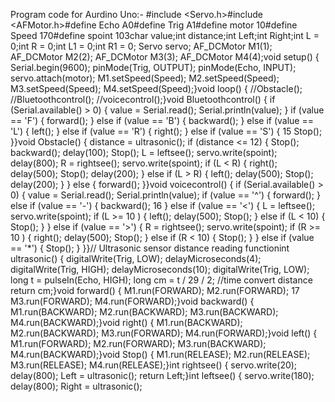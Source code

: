 Program code for Aurdino Uno:-
#include <Servo.h>#include <AFMotor.h>#define Echo A0#define Trig A1#define motor
10#define Speed 170#define spoint 103char value;int distance;int Left;int Right;int L = 0;int
R = 0;int L1 = 0;int R1 = 0;
Servo servo;
AF_DCMotor M1(1);
AF_DCMotor M2(2);
AF_DCMotor M3(3);
AF_DCMotor M4(4);void setup() {
 Serial.begin(9600);
 pinMode(Trig, OUTPUT);
 pinMode(Echo, INPUT);
 servo.attach(motor);
 M1.setSpeed(Speed);
 M2.setSpeed(Speed);
 M3.setSpeed(Speed);
 M4.setSpeed(Speed);}void loop() {
 //Obstacle();
 //Bluetoothcontrol();
 //voicecontrol();}void Bluetoothcontrol() {
 if (Serial.available() > 0) {
 value = Serial.read();
 Serial.println(value);
 }
 if (value == 'F') {
 forward();
 } else if (value == 'B') {
 backward();
 } else if (value == 'L') {
 left();
 } else if (value == 'R') {
 right();
 } else if (value == 'S') {
15
 Stop();
 }}void Obstacle() {
 distance = ultrasonic();
 if (distance <= 12) {
 Stop();
 backward();
 delay(100);
 Stop();
 L = leftsee();
 servo.write(spoint);
 delay(800);
 R = rightsee();
 servo.write(spoint);
 if (L < R) {
 right();
 delay(500);
 Stop();
 delay(200);
 } else if (L > R) {
 left();
 delay(500);
 Stop();
 delay(200);
 }
 } else {
 forward();
 }}void voicecontrol() {
 if (Serial.available() > 0) {
 value = Serial.read();
 Serial.println(value);
 if (value == '^') {
 forward();
 } else if (value == '-') {
 backward();
16
 } else if (value == '<') {
 L = leftsee();
 servo.write(spoint);
 if (L >= 10 ) {
 left();
 delay(500);
 Stop();
 } else if (L < 10) {
 Stop();
 }
 } else if (value == '>') {
 R = rightsee();
 servo.write(spoint);
 if (R >= 10 ) {
 right();
 delay(500);
 Stop();
 } else if (R < 10) {
 Stop();
 }
 } else if (value == '*') {
 Stop();
 }
 }}// Ultrasonic sensor distance reading functionint ultrasonic() {
 digitalWrite(Trig, LOW);
 delayMicroseconds(4);
 digitalWrite(Trig, HIGH);
 delayMicroseconds(10);
 digitalWrite(Trig, LOW);
 long t = pulseIn(Echo, HIGH);
 long cm = t / 29 / 2; //time convert distance
 return cm;}void forward() {
 M1.run(FORWARD);
 M2.run(FORWARD);
17
 M3.run(FORWARD);
 M4.run(FORWARD);}void backward() {
 M1.run(BACKWARD);
 M2.run(BACKWARD);
 M3.run(BACKWARD);
 M4.run(BACKWARD);}void right() {
 M1.run(BACKWARD);
 M2.run(BACKWARD);
 M3.run(FORWARD);
 M4.run(FORWARD);}void left() {
 M1.run(FORWARD);
 M2.run(FORWARD);
 M3.run(BACKWARD);
 M4.run(BACKWARD);}void Stop() {
 M1.run(RELEASE);
 M2.run(RELEASE);
 M3.run(RELEASE);
 M4.run(RELEASE);}int rightsee() {
 servo.write(20);
 delay(800);
 Left = ultrasonic();
 return Left;}int leftsee() {
 servo.write(180);
 delay(800);
 Right = ultrasonic(); 
